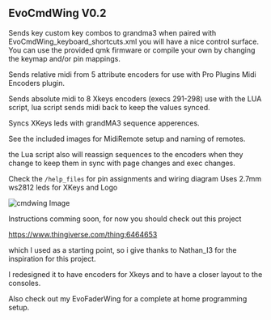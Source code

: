 ## EvoCmdWing V0.2

Sends key custom key combos to grandma3 when paired with EvoCmdWing_keyboard_shortcuts.xml you will have a nice control surface.
You can use the provided qmk firmware or compile your own by changing the keymap and/or pin mappings.

Sends relative midi from 5 attribute encoders for use with Pro Plugins Midi Encoders plugin.

Sends absolute midi to 8 Xkeys encoders (execs 291-298) use with the LUA script, lua script sends midi back to keep the values synced.

Syncs XKeys leds with grandMA3 sequence apperences.

See the included images for MidiRemote setup and naming of remotes.

the Lua script also will reassign sequences to the encoders when they change to keep them in sync with page changes and exec changes.

Check the `/help_files` for pin assignments and wiring diagram
Uses 2.7mm ws2812 leds for XKeys and Logo

![cmdwing Image](images/cmdwing.jpg)

Instructions comming soon, for now you should check out this project

https://www.thingiverse.com/thing:6464653

which I used as a starting point, so i give thanks to Nathan_I3 for the inspiration for this project.

I redesigned it to have encoders for Xkeys and to have a closer layout to the consoles.

Also check out my EvoFaderWing for a complete at home programming setup.
